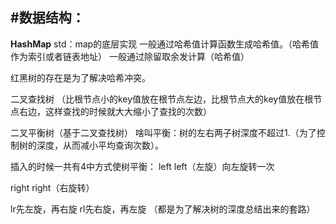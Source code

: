 #数据结构：
---------------
 **HashMap**
std：map的底层实现
一般通过哈希值计算函数生成哈希值。（哈希值作为索引或者链表地址）
一般通过除留取余发计算（哈希值）

红黑树的存在是为了解决哈希冲突。

二叉查找树
（比根节点小的key值放在根节点左边，比根节点大的key值放在根节点右边，这样查找的时候就大大缩小了查找的次数）


二叉平衡树（基于二叉查找树）
啥叫平衡：树的左右两子树深度不超过1.（为了控制树的深度，从而减小平均查询次数）。

插入的时候一共有4中方式使树平衡：
left left（左旋）向左旋转一次

right right（右旋转）

lr先左旋，再右旋
rl先右旋，再左旋
（都是为了解决树的深度总结出来的套路）